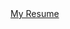 <a href="file:///C:/Users/treyv/Desktop/USD/Internships,%20Resumes,%20Applications/von_Gortler_git_Resume.pdff">
My Resume
</a>

